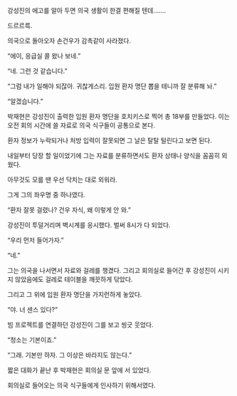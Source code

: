 강성진의 에고를 알아 두면 의국 생활이 한결 편해질 텐데…….

드르르륵.

의국으로 돌아오자 손건우가 감촉같이 사라졌다.

“에이, 응급실 콜 왔나 보네.”

“네. 그런 것 같습니다.”

“그럼 내가 일해야 되잖아. 귀찮게스리. 입원 환자 명단 뽑을 테니까 잘 분류해 놔.”

“알겠습니다.”

박재현은 강성진이 출력한 입원 환자 명단을 호치키스로 찍어 총 18부를 만들었다. 이는 오전 회의 시간에 쓸 자료로 의국 식구들이 공통으로 본다.

환자 정보가 누락되거나 처방 입력이 잘못되면 그 날은 탈탈 털린다고 보면 된다.

내일부터 당장 할 일이었기에 그는 자료를 분류하면서도 환자 상태나 양식을 꼼꼼히 외웠다.

아무것도 모를 땐 우선 닥치는 대로 외워라.

그게 그의 좌우명 중 하나였다.

“환자 잘못 걸렸나? 건우 자식, 왜 이렇게 안 와.”

강성진이 투덜거리며 벽시계를 응시했다. 벌써 8시가 다 되었다.

“우리 먼저 들어가자.”

“네.”

그는 의국을 나서면서 자료와 걸레를 챙겼다. 그리고 회의실로 들어간 후 강성진이 시키지 않았음에도 걸레로 테이블을 깨끗하게 닦았다.

그리고 그 위에 입원 환자 명단을 가지런하게 놓았다.

“야. 너 센스 있다?”

빔 프로젝트를 연결하던 강성진이 그를 보고 씽긋 웃었다.

“청소는 기본이죠.”

“그래. 기본만 하자. 그 이상은 바라지도 않는다.”

짧은 대화가 끝난 후 박재현은 회의실 문 앞에 서 있었다.

회의실로 들어오는 의국 식구들에게 인사하기 위해서였다.